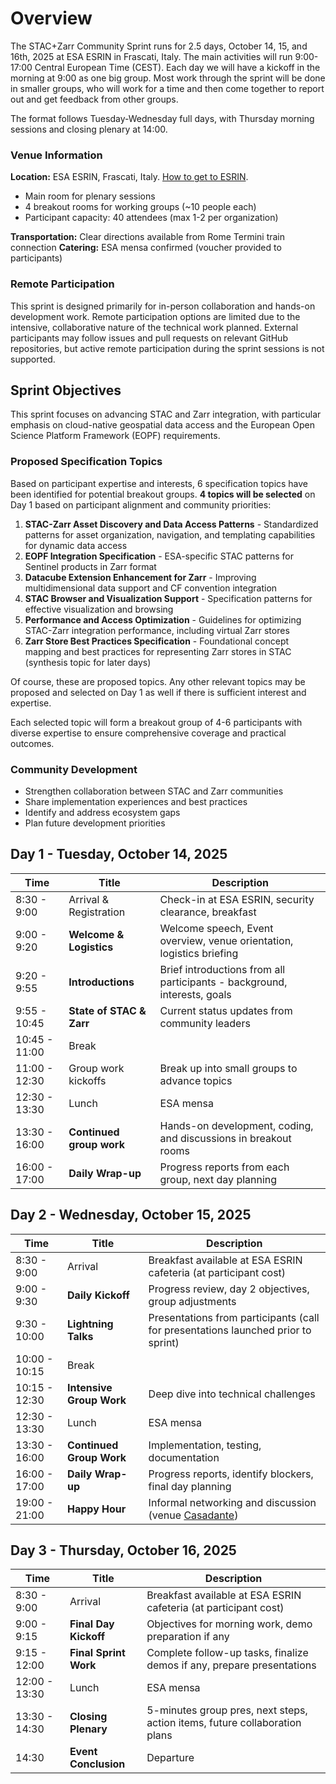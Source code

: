 # Overview

The STAC+Zarr Community Sprint runs for 2.5 days, October 14, 15, and 16th, 2025 at ESA ESRIN in Frascati, Italy. The main activities will run 9:00-17:00 Central European Time (CEST). Each day we will have a kickoff in the morning at 9:00 as one big group. Most work through the sprint will be done in smaller groups, who will work for a time and then come together to report out and get feedback from other groups.

The format follows Tuesday-Wednesday full days, with Thursday morning sessions and closing plenary at 14:00.

### Venue Information

**Location:** ESA ESRIN, Frascati, Italy. [How to get to ESRIN](https://www.esa.int/About_Us/ESRIN/Getting_to_ESRIN).

- Main room for plenary sessions
- 4 breakout rooms for working groups (~10 people each)
- Participant capacity: 40 attendees (max 1-2 per organization)

**Transportation:** Clear directions available from Rome Termini train connection
**Catering:** ESA mensa confirmed (voucher provided to participants)

### Remote Participation

This sprint is designed primarily for in-person collaboration and hands-on development work. Remote participation options are limited due to the intensive, collaborative nature of the technical work planned. External participants may follow issues and pull requests on relevant GitHub repositories, but active remote participation during the sprint sessions is not supported.

## Sprint Objectives

This sprint focuses on advancing STAC and Zarr integration, with particular emphasis on cloud-native geospatial data access and the European Open Science Platform Framework (EOPF) requirements.

### Proposed Specification Topics

Based on participant expertise and interests, 6 specification topics have been identified for potential breakout groups. **4 topics will be selected** on Day 1 based on participant alignment and community priorities:

1. **STAC-Zarr Asset Discovery and Data Access Patterns** - Standardized patterns for asset organization, navigation, and templating capabilities for dynamic data access
2. **EOPF Integration Specification** - ESA-specific STAC patterns for Sentinel products in Zarr format
3. **Datacube Extension Enhancement for Zarr** - Improving multidimensional data support and CF convention integration
4. **STAC Browser and Visualization Support** - Specification patterns for effective visualization and browsing
5. **Performance and Access Optimization** - Guidelines for optimizing STAC-Zarr integration performance, including virtual Zarr stores
6. **Zarr Store Best Practices Specification** - Foundational concept mapping and best practices for representing Zarr stores in STAC (synthesis topic for later days)

Of course, these are proposed topics. Any other relevant topics may be proposed and selected on Day 1 as well if there is sufficient interest and expertise.

Each selected topic will form a breakout group of 4-6 participants with diverse expertise to ensure comprehensive coverage and practical outcomes.

### Community Development

- Strengthen collaboration between STAC and Zarr communities
- Share implementation experiences and best practices
- Identify and address ecosystem gaps
- Plan future development priorities

## Day 1 - Tuesday, October 14, 2025

| **Time**      | **Title**                | **Description**                                                          |
| ------------- | ------------------------ | ------------------------------------------------------------------------ |
| 8:30 - 9:00   | Arrival & Registration   | Check-in at ESA ESRIN, security clearance, breakfast                     |
| 9:00 - 9:20   | **Welcome & Logistics**  | Welcome speech, Event overview, venue orientation, logistics briefing    |
| 9:20 - 9:55   | **Introductions**        | Brief introductions from all participants - background, interests, goals |
| 9:55 - 10:45  | **State of STAC & Zarr** | Current status updates from community leaders                            |
| 10:45 - 11:00 | Break                    |                                                                          |
| 11:00 - 12:30 | Group work kickoffs      | Break up into small groups to advance topics                             |
| 12:30 - 13:30 | Lunch                    | ESA mensa                                                                |
| 13:30 - 16:00 | **Continued group work** | Hands-on development, coding, and discussions in breakout rooms          |
| 16:00 - 17:00 | **Daily Wrap-up**        | Progress reports from each group, next day planning                      |

## Day 2 - Wednesday, October 15, 2025

| **Time**      | **Title**                | **Description**                                                                                   |
| ------------- | ------------------------ | ------------------------------------------------------------------------------------------------- |
| 8:30 - 9:00   | Arrival                  | Breakfast available at ESA ESRIN cafeteria (at participant cost)                                  |
| 9:00 - 9:30   | **Daily Kickoff**        | Progress review, day 2 objectives, group adjustments                                              |
| 9:30 - 10:00  | **Lightning Talks**      | Presentations from participants (call for presentations launched prior to sprint)                |
| 10:00 - 10:15 | Break                    |                                                                                                   |
| 10:15 - 12:30 | **Intensive Group Work** | Deep dive into technical challenges                                                               |
| 12:30 - 13:30 | Lunch                    | ESA mensa                                                                                         |
| 13:30 - 16:00 | **Continued Group Work** | Implementation, testing, documentation                                                            |
| 16:00 - 17:00 | **Daily Wrap-up**        | Progress reports, identify blockers, final day planning                                           |
| 19:00 - 21:00 | **Happy Hour**           | Informal networking and discussion (venue [Casadante](https://maps.app.goo.gl/ngFdeu2h1Maxgxej6)) |

## Day 3 - Thursday, October 16, 2025

| **Time**      | **Title**             | **Description**                                                            |
| ------------- | --------------------- | -------------------------------------------------------------------------- |
| 8:30 - 9:00   | Arrival               | Breakfast available at ESA ESRIN cafeteria (at participant cost)           |
| 9:00 - 9:15   | **Final Day Kickoff** | Objectives for morning work, demo preparation if any                       |
| 9:15 - 12:00  | **Final Sprint Work** | Complete follow-up tasks, finalize demos if any, prepare presentations     |
| 12:00 - 13:30 | Lunch                 | ESA mensa                                                                  |
| 13:30 - 14:30 | **Closing Plenary**   | 5-minutes group pres, next steps, action items, future collaboration plans |
| 14:30         | **Event Conclusion**  | Departure                                                                  |
